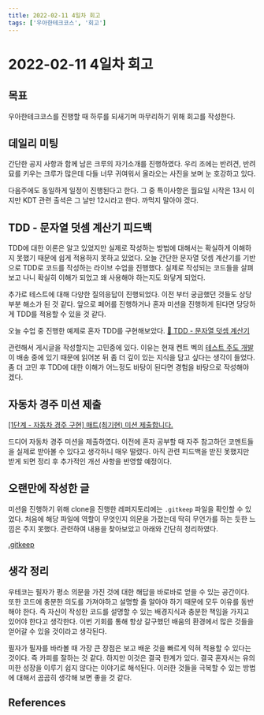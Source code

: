 ```yaml
---
title: 2022-02-11 4일차 회고
tags: ['우아한테크코스', '회고']
---
```


# 2022-02-11 4일차 회고

<CenterImage image-src=https://user-images.githubusercontent.com/59357153/152970395-a31c8134-fc89-449f-b4dc-441e03df929c.png />

## 목표

우아한테크코스를 진행할 때 하루를 되새기며 마무리하기 위해 회고를 작성한다.

## 데일리 미팅

간단한 공지 사항과 함께 남은 크루의 자기소개를 진행하였다. 우리 조에는 반려견, 반려묘를 키우는 크루가 많은데 다들 너무 귀여워서 올라오는 사진을 보며 눈 호강하고 있다.

다음주에도 동일하게 일정이 진행된다고 한다. 그 중 특이사항은 월요일 시작은 13시 이지만 KDT 관련 출셕은 그 날만 12시라고 한다. 까먹지 말아야 겠다.

## TDD - 문자열 덧셈 계산기 피드백

TDD에 대한 이론은 알고 있었지만 실제로 작성하는 방법에 대해서는 확실하게 이해하지 못했기 때문에 쉽게 적용하지 못하고 있었다. 오늘 간단한 문자열 덧셈 계산기를 기반으로 TDD로 코드를 작성하는 라이브 수업을 진행했다. 실제로 작성되는 코드들을 살펴보고 나니 확실히 이해가 되었고 왜 사용해야 하는지도 와닿게 되었다.

추가로 테스트에 대해 다양한 질의응답이 진행되었다. 이전 부터 궁금했던 것들도 상당 부분 해소가 된 것 같다. 앞으로 페어를 진행하거나 혼자 미션을 진행하게 된다면 당당하게 TDD를 적용할 수 있을 것 같다.

오늘 수업 중 진행한 예제로 혼자 TDD를 구현해보았다. [🚀 TDD - 문자열 덧셈 계산기](https://github.com/hyeonic/blog-code/tree/main/string-calculator-tdd)

관련해서 게시글을 작성할지는 고민중에 있다. 이유는 현재 켄트 벡의 [테스트 주도 개발](http://www.yes24.com/Product/Goods/12246033)이 배송 중에 있기 때문에 읽어본 뒤 좀 더 깊이 있는 지식을 담고 싶다는 생각이 들었다. 좀 더 고민 후 TDD에 대한 이해가 어느정도 바탕이 된다면 경험을 바탕으로 작성해야 겠다.

## 자동차 경주 미션 제출

[[1단계 - 자동차 경주 구현] 매트(최기현) 미션 제출합니다.](https://github.com/woowacourse/java-racingcar/pull/275)

드디어 자동차 경주 미션을 제출하였다. 이전에 혼자 공부할 때 자주 참고하던 코멘트들을 실제로 받아볼 수 있다고 생각하니 매우 떨렸다. 아직 관련 피드백을 받진 못했지만 받게 되면 정리 후 추가적인 개선 사항을 반영할 예정이다.

## 오랜만에 작성한 글

미션을 진행하기 위해 clone을 진행한 레퍼지토리에는 `.gitkeep` 파일을 확인할 수 있었다. 처음에 해당 파일에 역할이 무엇인지 의문을 가졌는데 딱히 무언가를 하는 듯한 느낌은 주지 못했다. 관련하여 내용을 찾아보았고 아래와 간단히 정리하였다.

[.gitkeep](https://hyeonic.github.io/git/basic/gitkeep.html)

## 생각 정리

우테코는 필자가 평소 의문을 가진 것에 대한 해답을 바로바로 얻을 수 있는 공간이다. 또한 코드에 충분한 의도를 가져야하고 설명할 줄 알아야 하기 때문에 모두 이유를 동반해야 한다. 즉 자신이 작성한 코드를 설명할 수 있는 배경지식과 충분한 책임을 가지고 있어야 한다고 생각한다. 이번 기회를 통해 항상 갈구했던 배움의 환경에서 많은 것들을 얻어갈 수 있을 것이라고 생각된다.

필자가 필자를 바라볼 때 가장 큰 장점은 보고 배운 것을 빠르게 익혀 적용할 수 있다는 것이다. 즉 카피를 잘하는 것 같다. 하지만 이것은 결국 한계가 있다. 결국 혼자서는 유의미한 성장을 이루기 쉽지 않다는 이야기로 해석된다. 이러한 것들을 극복할 수 있는 방법에 대해서 곰곰히 생각해 보면 좋을 것 같다.

## References

<TagLinks />